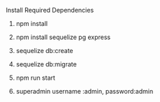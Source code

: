 Install Required Dependencies

1. npm install

2. npm install sequelize pg express

3. sequelize db:create

4. sequelize db:migrate

3. npm run start

4. superadmin
   username :admin,
   password:admin
